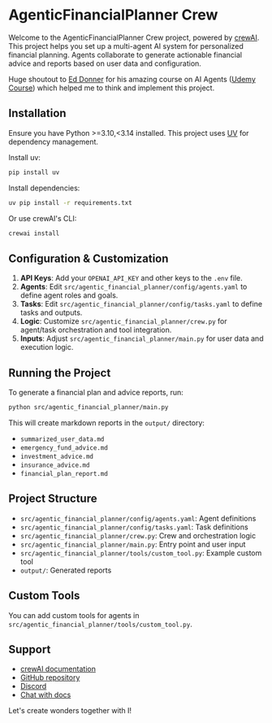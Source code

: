 
# AgenticFinancialPlanner Crew

Welcome to the AgenticFinancialPlanner Crew project, powered by [crewAI](https://crewai.com). This project helps you set up a multi-agent AI system for personalized financial planning. Agents collaborate to generate actionable financial advice and reports based on user data and configuration.

Huge shoutout to [Ed Donner](https://www.linkedin.com/in/eddonner/) for his amazing course on AI Agents ([Udemy Course](https://www.udemy.com/course/the-complete-agentic-ai-engineering-course/)) which helped me to think and implement this project.

## Installation

Ensure you have Python >=3.10,<3.14 installed. This project uses [UV](https://docs.astral.sh/uv/) for dependency management.

Install uv:
```bash
pip install uv
```

Install dependencies:
```bash
uv pip install -r requirements.txt
```
Or use crewAI's CLI:
```bash
crewai install
```

## Configuration & Customization

1. **API Keys**: Add your `OPENAI_API_KEY` and other keys to the `.env` file.
2. **Agents**: Edit `src/agentic_financial_planner/config/agents.yaml` to define agent roles and goals.
3. **Tasks**: Edit `src/agentic_financial_planner/config/tasks.yaml` to define tasks and outputs.
4. **Logic**: Customize `src/agentic_financial_planner/crew.py` for agent/task orchestration and tool integration.
5. **Inputs**: Adjust `src/agentic_financial_planner/main.py` for user data and execution logic.


## Running the Project

To generate a financial plan and advice reports, run:
```bash
python src/agentic_financial_planner/main.py
```
This will create markdown reports in the `output/` directory:
- `summarized_user_data.md`
- `emergency_fund_advice.md`
- `investment_advice.md`
- `insurance_advice.md`
- `financial_plan_report.md`


## Project Structure

- `src/agentic_financial_planner/config/agents.yaml`: Agent definitions
- `src/agentic_financial_planner/config/tasks.yaml`: Task definitions
- `src/agentic_financial_planner/crew.py`: Crew and orchestration logic
- `src/agentic_financial_planner/main.py`: Entry point and user input
- `src/agentic_financial_planner/tools/custom_tool.py`: Example custom tool
- `output/`: Generated reports


## Custom Tools

You can add custom tools for agents in `src/agentic_financial_planner/tools/custom_tool.py`.

## Support

- [crewAI documentation](https://docs.crewai.com)
- [GitHub repository](https://github.com/joaomdmoura/crewai)
- [Discord](https://discord.com/invite/X4JWnZnxPb)
- [Chat with docs](https://chatg.pt/DWjSBZn)

Let's create wonders together with I!
